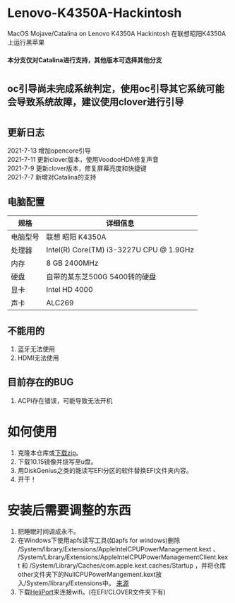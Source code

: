 # Lenovo-K4350A-Hackintosh
MacOS Mojave/Catalina on Lenovo K4350A Hackintosh
在联想昭阳K4350A上运行黑苹果
#### 本分支仅对Catalina进行支持，其他版本可选择其他分支
#
## oc引导尚未完成系统判定，使用oc引导其它系统可能会导致系统故障，建议使用clover进行引导
#
## 更新日志
2021-7-13   增加opencore引导  
2021-7-11   更新clover版本，使用VoodooHDA修复声音  
2021-7-9    更新clover版本，修复屏幕亮度和快捷键  
2021-7-7    新增对Catalina的支持
## 电脑配置
| 规格     | 详细信息                                |
| -------- | --------------------------------------- |
| 电脑型号 | 联想 昭阳 K4350A                        |
| 处理器   | Intel(R) Core(TM) i3-3227U CPU @ 1.9GHz |
| 内存     | 8 GB  2400MHz                           |
| 硬盘     | 自带的某东芝500G 5400转的硬盘           |
| 显卡     | Intel HD 4000                           |
| 声卡     | ALC269                                  |
## 不能用的
1. 蓝牙无法使用
2. HDMI无法使用
## 目前存在的BUG
1. ACPI存在错误，可能导致无法开机
# 如何使用
1. 克隆本仓库或[下载zip](https://github.com/huangshi10492/Lenovo-K4350A-Hackintosh/archive/master.zip)。
2. 下载10.15镜像并烧写至u盘。
3. 用DiskGenius之类的能读写EFI分区的软件替换EFI文件夹内容。
4. 开干！
# 安装后需要调整的东西
1. 把睡眠时间调成永不。
2. 在Windows下使用apfs读写工具(如apfs for windows)删除 /System/library/Extensions/AppleIntelCPUPowerManagement.kext 、 /System/Library/Extensions/AppleIntelCPUPowerManagementClient.kext 和 /System/Library/Caches/com.apple.kext.caches/Startup ，并将仓库other文件夹下的NullCPUPowerMangement.kext放入/System/library/Extensions中。 [来源](https://blog.csdn.net/u010372981/article/details/81714524)
3. 下载[HeliPort](https://github.com/OpenIntelWireless/HeliPort/releases)来连接wifi。(在EFI/CLOVER文件夹下有)
